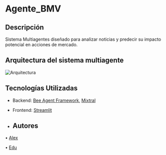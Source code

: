 # Agente_BMV


## Descripción

Sistema Multiagentes diseñado para analizar noticias y predecir su impacto potencial en acciones de mercado.

## Arquitectura del sistema multiagente

![Arquitectura](https://github.com/user-attachments/assets/73aeaac9-1ff0-4863-925e-003817b0b673)

## Tecnologías Utilizadas
* Backend: [Bee Agent Framework](https://github.com/i-am-bee/bee-agent-framework), [Mixtral](https://mistral.ai/news/mixtral-of-experts/)
* Frontend: [Streamlit](https://streamlit.io/)

* ## Autores

•⁠ [Alex](https://github.com/AlexGrim12)

•⁠ [Edu](https://github.com/EduDN)


